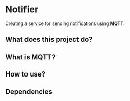 # Notifier

Creating a service for sending notifications using **MQTT**.

## What does this project do?

## What is MQTT?

## How to use?

## Dependencies
